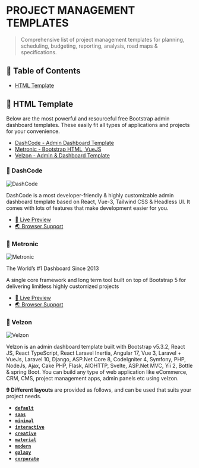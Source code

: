 # PROJECT MANAGEMENT TEMPLATES

> Comprehensive list of project management templates for planning, scheduling, budgeting, reporting, analysis, road maps & specifications.

## 🚩 Table of Contents

- [HTML Template](#-html-template)

## 🤖 HTML Template

Below are the most powerful and resourceful free Bootstrap admin dashboard templates. These easily fit all types of applications and projects for your convenience.

- [DashCode - Admin Dashboard Template](#-dashcode)
- [Metronic - Bootstrap HTML, VueJS](#-metronic)
- [Velzon - Admin & Dashboard Template](#-velzon)

### 🎨 DashCode

![DashCode](https://camo.envatousercontent.com/2a6cb00f0ddf064f82ca141bc3d4d033d71acae8/68747470733a2f2f646f63732e636f64657368617065722e746563682f64617368636f64652f6974656d2d6173736574732f5061676531302e706e67)

DashCode is a most developer-friendly & highly customizable admin dashboard template based on React, Vue-3, Tailwind CSS & Headless UI. It comes with lots of features that make development easier for you.

* [🚀 Live Preview](/html/240201-dashcode/) 
* [🌏 Browser Support](https://dashcode.codeshaper.tech/index.html) 

### 🎨 Metronic

![Metronic](https://keenthemes.com/metronic/assets/media/preview/demos/demo1/light-ltr.png)

The World’s #1 Dashboard Since 2013

A single core framework and long term tool built on top of Bootstrap 5 for delivering limitless highly customized projects

* [🚀 Live Preview](/html/240201-metronic/) 
* [🌏 Browser Support](https://keenthemes.com/metronic/) 


### 🎨 Velzon

![Velzon](https://camo.envatousercontent.com/c4843dd2134904bfaa20c35a6728335a7d34abde/68747470733a2f2f696d672e7468656d65736272616e642e636f6d2f76656c7a6f6e2f6c61796f7574732e6a7067)

Velzon is an admin dashboard template built with Bootstrap v5.3.2, React JS, React TypeScript, React Laravel Inertia, Angular 17, Vue 3, Laravel + VueJs, Laravel 10, Django, ASP.Net Core 8, CodeIgniter 4, Symfony, PHP, NodeJs, Ajax, Cake PHP, Flask, AIOHTTP, Svelte, ASP.Net MVC, Yii 2, Bottle & spring Boot. You can build any type of web application like eCommerce, CRM, CMS, project management apps, admin panels etc using velzon.

**9 Different layouts** are provided as follows, and can be used that suits your project needs.

* [**`default`**](/html/240202-velzon/v3.0/default/) 
* [**`saas`**](/html/240202-velzon/v3.0/saas/) 
* [**`minimal`**](/html/240202-velzon/v3.0/minimal/) 
* [**`interactive`**](/html/240202-velzon/v3.0/interactive/) 
* [**`creative`**](/html/240202-velzon/v3.0/creative/) 
* [**`material`**](/html/240202-velzon/v3.0/material/) 
* [**`modern`**](/html/240202-velzon/v3.0/modern/) 
* [**`galaxy`**](/html/240202-velzon/v3.0/galaxy/) 
* [**`corporate`**](/html/240202-velzon/v3.0/corporate/) 